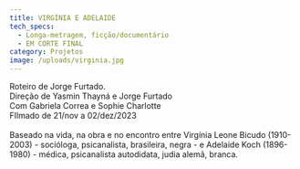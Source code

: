 ```yaml
---
title: VIRGÍNIA E ADELAIDE
tech_specs:
  - Longa-metragem, ficção/documentário
  - EM CORTE FINAL
category: Projetos
image: /uploads/virginia.jpg
---
```

Roteiro de Jorge Furtado.\
D﻿ireção de Yasmin Thayná e Jorge Furtado\
C﻿om Gabriela Correa e Sophie Charlotte\
F﻿Ilmado de 21/nov a 02/dez/2023\
\
Baseado na vida, na obra e no encontro entre Virgínia Leone Bicudo (1910-2003) - socióloga, psicanalista, brasileira, negra - e Adelaide Koch (1896-1980) - médica, psicanalista autodidata, judia alemã, branca.